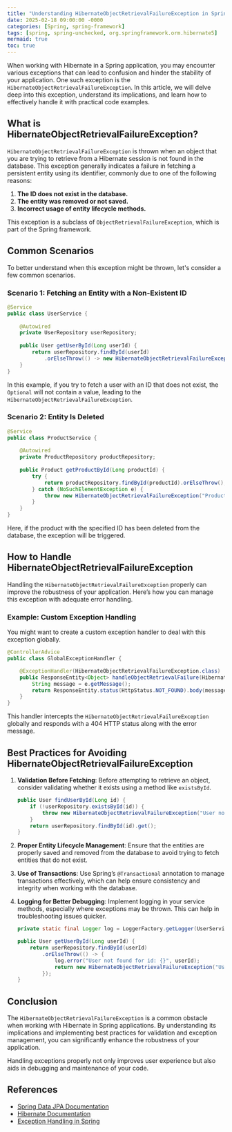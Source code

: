 ```yaml
---
title: "Understanding HibernateObjectRetrievalFailureException in Spring"
date: 2025-02-18 09:00:00 -0000
categories: [Spring, spring-framework]
tags: [spring, spring-unchecked, org.springframework.orm.hibernate5]
mermaid: true
toc: true
---
```



When working with Hibernate in a Spring application, you may encounter various exceptions that can lead to confusion and hinder the stability of your application. One such exception is the `HibernateObjectRetrievalFailureException`. In this article, we will delve deep into this exception, understand its implications, and learn how to effectively handle it with practical code examples.

## What is HibernateObjectRetrievalFailureException?

`HibernateObjectRetrievalFailureException` is thrown when an object that you are trying to retrieve from a Hibernate session is not found in the database. This exception generally indicates a failure in fetching a persistent entity using its identifier, commonly due to one of the following reasons:

1. **The ID does not exist in the database.**
2. **The entity was removed or not saved.**
3. **Incorrect usage of entity lifecycle methods.**

This exception is a subclass of `ObjectRetrievalFailureException`, which is part of the Spring framework. 

## Common Scenarios

To better understand when this exception might be thrown, let's consider a few common scenarios.

### Scenario 1: Fetching an Entity with a Non-Existent ID

```java
@Service
public class UserService {
    
    @Autowired
    private UserRepository userRepository;
    
    public User getUserById(Long userId) {
        return userRepository.findById(userId)
            .orElseThrow(() -> new HibernateObjectRetrievalFailureException("User not found for id: " + userId));
    }
}
```

In this example, if you try to fetch a user with an ID that does not exist, the `Optional` will not contain a value, leading to the `HibernateObjectRetrievalFailureException`.

### Scenario 2: Entity Is Deleted

```java
@Service
public class ProductService {
    
    @Autowired
    private ProductRepository productRepository;
    
    public Product getProductById(Long productId) {
        try {
            return productRepository.findById(productId).orElseThrow();
        } catch (NoSuchElementException e) {
            throw new HibernateObjectRetrievalFailureException("Product with id: " + productId + " has been deleted or does not exist.");
        }
    }
}
```

Here, if the product with the specified ID has been deleted from the database, the exception will be triggered.

## How to Handle HibernateObjectRetrievalFailureException

Handling the `HibernateObjectRetrievalFailureException` properly can improve the robustness of your application. Here’s how you can manage this exception with adequate error handling.

### Example: Custom Exception Handling

You might want to create a custom exception handler to deal with this exception globally.

```java
@ControllerAdvice
public class GlobalExceptionHandler {

    @ExceptionHandler(HibernateObjectRetrievalFailureException.class)
    public ResponseEntity<Object> handleObjectRetrievalFailure(HibernateObjectRetrievalFailureException e) {
        String message = e.getMessage();
        return ResponseEntity.status(HttpStatus.NOT_FOUND).body(message);
    }
}
```

This handler intercepts the `HibernateObjectRetrievalFailureException` globally and responds with a 404 HTTP status along with the error message.

## Best Practices for Avoiding HibernateObjectRetrievalFailureException

1. **Validation Before Fetching**: Before attempting to retrieve an object, consider validating whether it exists using a method like `existsById`.

   ```java
   public User findUserById(Long id) {
       if (!userRepository.existsById(id)) {
           throw new HibernateObjectRetrievalFailureException("User not found for id: " + id);
       }
       return userRepository.findById(id).get();
   }
   ```

2. **Proper Entity Lifecycle Management**: Ensure that the entities are properly saved and removed from the database to avoid trying to fetch entities that do not exist.

3. **Use of Transactions**: Use Spring’s `@Transactional` annotation to manage transactions effectively, which can help ensure consistency and integrity when working with the database.

4. **Logging for Better Debugging**: Implement logging in your service methods, especially where exceptions may be thrown. This can help in troubleshooting issues quicker.

   ```java
   private static final Logger log = LoggerFactory.getLogger(UserService.class);

   public User getUserById(Long userId) {
       return userRepository.findById(userId)
           .orElseThrow(() -> {
               log.error("User not found for id: {}", userId);
               return new HibernateObjectRetrievalFailureException("User not found for id: " + userId);
           });
   }
   ```

## Conclusion

The `HibernateObjectRetrievalFailureException` is a common obstacle when working with Hibernate in Spring applications. By understanding its implications and implementing best practices for validation and exception management, you can significantly enhance the robustness of your application. 

Handling exceptions properly not only improves user experience but also aids in debugging and maintenance of your code.

## References

- [Spring Data JPA Documentation](https://docs.spring.io/spring-data/jpa/docs/current/reference/html/)
- [Hibernate Documentation](https://hibernate.org/orm/documentation/)
- [Exception Handling in Spring](https://docs.spring.io/spring-framework/docs/current/reference/html/web.html#mvc-introducing-exceptions)